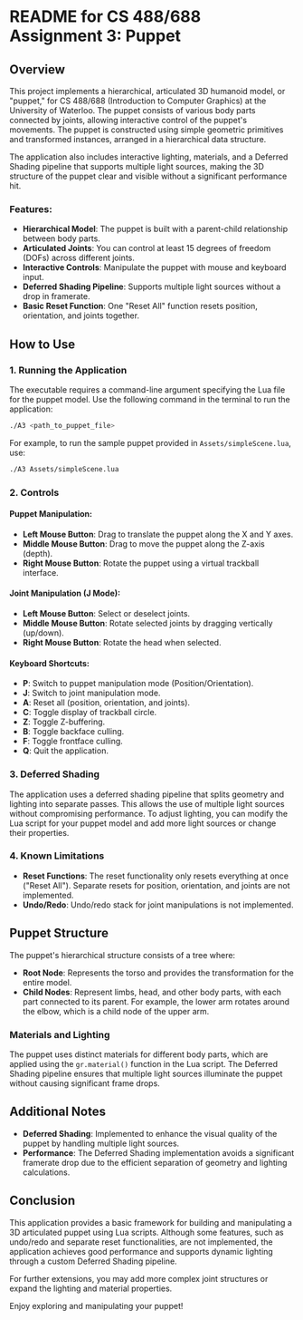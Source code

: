 
# README for CS 488/688 Assignment 3: Puppet

## Overview
This project implements a hierarchical, articulated 3D humanoid model, or "puppet," for CS 488/688 (Introduction to Computer Graphics) at the University of Waterloo. The puppet consists of various body parts connected by joints, allowing interactive control of the puppet's movements. The puppet is constructed using simple geometric primitives and transformed instances, arranged in a hierarchical data structure.

The application also includes interactive lighting, materials, and a Deferred Shading pipeline that supports multiple light sources, making the 3D structure of the puppet clear and visible without a significant performance hit.

### Features:
- **Hierarchical Model**: The puppet is built with a parent-child relationship between body parts.
- **Articulated Joints**: You can control at least 15 degrees of freedom (DOFs) across different joints.
- **Interactive Controls**: Manipulate the puppet with mouse and keyboard input.
- **Deferred Shading Pipeline**: Supports multiple light sources without a drop in framerate.
- **Basic Reset Function**: One "Reset All" function resets position, orientation, and joints together.

## How to Use

### 1. Running the Application
The executable requires a command-line argument specifying the Lua file for the puppet model. Use the following command in the terminal to run the application:

```bash
./A3 <path_to_puppet_file>
```

For example, to run the sample puppet provided in `Assets/simpleScene.lua`, use:

```bash
./A3 Assets/simpleScene.lua
```

### 2. Controls

#### Puppet Manipulation:
- **Left Mouse Button**: Drag to translate the puppet along the X and Y axes.
- **Middle Mouse Button**: Drag to move the puppet along the Z-axis (depth).
- **Right Mouse Button**: Rotate the puppet using a virtual trackball interface.

#### Joint Manipulation (J Mode):
- **Left Mouse Button**: Select or deselect joints.
- **Middle Mouse Button**: Rotate selected joints by dragging vertically (up/down).
- **Right Mouse Button**: Rotate the head when selected.

#### Keyboard Shortcuts:
- **P**: Switch to puppet manipulation mode (Position/Orientation).
- **J**: Switch to joint manipulation mode.
- **A**: Reset all (position, orientation, and joints).
- **C**: Toggle display of trackball circle.
- **Z**: Toggle Z-buffering.
- **B**: Toggle backface culling.
- **F**: Toggle frontface culling.
- **Q**: Quit the application.

### 3. Deferred Shading
The application uses a deferred shading pipeline that splits geometry and lighting into separate passes. This allows the use of multiple light sources without compromising performance. To adjust lighting, you can modify the Lua script for your puppet model and add more light sources or change their properties.

### 4. Known Limitations
- **Reset Functions**: The reset functionality only resets everything at once ("Reset All"). Separate resets for position, orientation, and joints are not implemented.
- **Undo/Redo**: Undo/redo stack for joint manipulations is not implemented.

## Puppet Structure
The puppet's hierarchical structure consists of a tree where:

- **Root Node**: Represents the torso and provides the transformation for the entire model.
- **Child Nodes**: Represent limbs, head, and other body parts, with each part connected to its parent. For example, the lower arm rotates around the elbow, which is a child node of the upper arm.

### Materials and Lighting
The puppet uses distinct materials for different body parts, which are applied using the `gr.material()` function in the Lua script. The Deferred Shading pipeline ensures that multiple light sources illuminate the puppet without causing significant frame drops.

## Additional Notes
- **Deferred Shading**: Implemented to enhance the visual quality of the puppet by handling multiple light sources.
- **Performance**: The Deferred Shading implementation avoids a significant framerate drop due to the efficient separation of geometry and lighting calculations.

## Conclusion
This application provides a basic framework for building and manipulating a 3D articulated puppet using Lua scripts. Although some features, such as undo/redo and separate reset functionalities, are not implemented, the application achieves good performance and supports dynamic lighting through a custom Deferred Shading pipeline.

For further extensions, you may add more complex joint structures or expand the lighting and material properties.

Enjoy exploring and manipulating your puppet!
